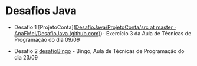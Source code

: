 # Desafios Java

- Desafio 1 [ProjetoConta]([DesafioJava/ProjetoConta/src at master · AnaFMel/DesafioJava (github.com)](https://github.com/AnaFMel/DesafioJava/tree/master/ProjetoConta/src))- Exercício 3 da Aula de Técnicas de Programação do dia 09/09

- Desafio 2 [desafioBingo]() - Bingo, Aula de Técnicas de Programação do dia 23/09
